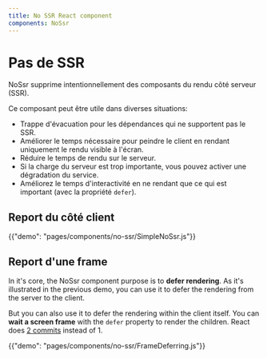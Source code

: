 ```yaml
---
title: No SSR React component
components: NoSsr
---
```


# Pas de SSR

<p class="description">NoSsr supprime intentionnellement des composants du rendu côté serveur (SSR).</p>

Ce composant peut être utile dans diverses situations:

- Trappe d'évacuation pour les dépendances qui ne supportent pas le SSR.
- Améliorer le temps nécessaire pour peindre le client en rendant uniquement le rendu visible à l'écran.
- Réduire le temps de rendu sur le serveur.
- Si la charge du serveur est trop importante, vous pouvez activer une dégradation du service.
- Améliorez le temps d'interactivité en ne rendant que ce qui est important (avec la propriété `defer`).

## Report du côté client

{{"demo": "pages/components/no-ssr/SimpleNoSsr.js"}}

## Report d'une frame

In it's core, the NoSsr component purpose is to **defer rendering**. As it's illustrated in the previous demo, you can use it to defer the rendering from the server to the client.

But you can also use it to defer the rendering within the client itself. You can **wait a screen frame** with the `defer` property to render the children. React does [2 commits](https://reactjs.org/docs/strict-mode.html#detecting-unexpected-side-effects) instead of 1.

{{"demo": "pages/components/no-ssr/FrameDeferring.js"}}
